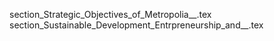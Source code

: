 section_Strategic_Objectives_of_Metropolia__.tex
section_Sustainable_Development_Entrpreneurship_and__.tex